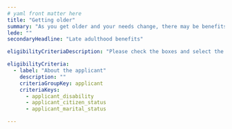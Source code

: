 ```yaml
---
# yaml front matter here
title: "Getting older"
summary: "As you get older and your needs change, there may be benefits available to help you with expenses, health care, and other new challenges."
lede: ""
secondaryHeadline: "Late adulthood benefits"

eligibilityCriteriaDescription: "Please check the boxes and select the options that best describe your situation. Answer as many questions as possible for the most accurate results."

eligibilityCriteria:
  - label: "About the applicant"
    description: ""
    criteriaGroupKey: applicant
    criteriaKeys:
      - applicant_disability
      - applicant_citizen_status
      - applicant_marital_status

---
```

